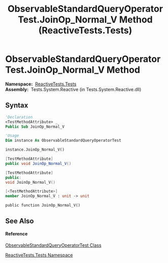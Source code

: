 ﻿---
title: ObservableStandardQueryOperatorTest.JoinOp_Normal_V Method  (ReactiveTests.Tests)
TOCTitle: JoinOp_Normal_V Method
ms:assetid: M:ReactiveTests.Tests.ObservableStandardQueryOperatorTest.JoinOp_Normal_V
ms:mtpsurl: https://msdn.microsoft.com/en-us/library/reactivetests.tests.observablestandardqueryoperatortest.joinop_normal_v(v=VS.103)
ms:contentKeyID: 36619180
ms.date: 06/28/2011
mtps_version: v=VS.103
f1_keywords:
- ReactiveTests.Tests.ObservableStandardQueryOperatorTest.JoinOp_Normal_V
dev_langs:
- CSharp
- JScript
- VB
- FSharp
- c++
---

# ObservableStandardQueryOperatorTest.JoinOp\_Normal\_V Method

**Namespace:**  [ReactiveTests.Tests](hh289046\(v=vs.103\).md)  
**Assembly:**  Tests.System.Reactive (in Tests.System.Reactive.dll)

## Syntax

``` vb
'Declaration
<TestMethodAttribute> _
Public Sub JoinOp_Normal_V
```

``` vb
'Usage
Dim instance As ObservableStandardQueryOperatorTest

instance.JoinOp_Normal_V()
```

``` csharp
[TestMethodAttribute]
public void JoinOp_Normal_V()
```

``` c++
[TestMethodAttribute]
public:
void JoinOp_Normal_V()
```

``` fsharp
[<TestMethodAttribute>]
member JoinOp_Normal_V : unit -> unit 
```

``` jscript
public function JoinOp_Normal_V()
```

## See Also

#### Reference

[ObservableStandardQueryOperatorTest Class](hh288944\(v=vs.103\).md)

[ReactiveTests.Tests Namespace](hh289046\(v=vs.103\).md)

